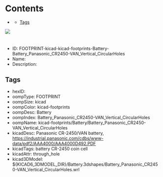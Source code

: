 



Contents
========

* [](#)
	* [Tags](#tags)
  
![][im]
# 

- ID: FOOTPRINT-kicad-kicad-footprints-Battery-Battery_Panasonic_CR2450-VAN_Vertical_CircularHoles
- Name: 
- Description: 

## Tags

- hexID: 
- oompType: FOOTPRINT
- oompSize: kicad
- oompColor: kicad-footprints
- oompDesc: Battery
- oompIndex: Battery_Panasonic_CR2450-VAN_Vertical_CircularHoles
- oompName: kicad-footprints/Battery/Battery_Panasonic_CR2450-VAN_Vertical_CircularHoles
- kicadDesc: Panasonic CR-2450/VAN battery, https://industrial.panasonic.com/cdbs/www-data/pdf2/AAA4000/AAA4000D492.PDF
- kicadTags: battery CR-2450 coin cell
- kicadAttr: through_hole
- kicad3DModel: ${KICAD6_3DMODEL_DIR}/Battery.3dshapes/Battery_Panasonic_CR2450-VAN_Vertical_CircularHoles.wrl



[im]: image.png
